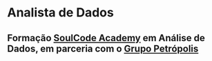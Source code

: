 # Analista de Dados

## Formação [SoulCode Academy](https://www.linkedin.com/company/soulcodeacademy/) em Análise de Dados, em parceria com o [Grupo Petrópolis](https://www.linkedin.com/company/grupopetropolis/)
